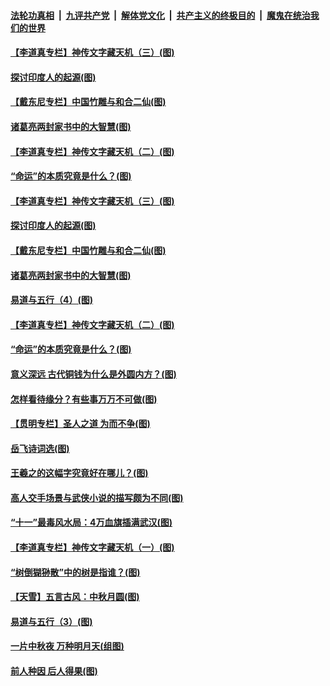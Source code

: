 

####  [法轮功真相](../../../../basic/blob/master/README.md?t=10090831) &nbsp;|&nbsp; [九评共产党](../../../../9ping.md/blob/master/README.md?t=10090831) &nbsp;|&nbsp; [解体党文化](../../../../jtdwh.md/blob/master/README.md?t=10090831)  &nbsp;|&nbsp; [共产主义的终极目的](../../../../gczydzjmd.md/blob/master/README.md?t=10090831) &nbsp;|&nbsp; [魔鬼在统治我们的世界](../../../../mgztzwmdsj.md/blob/master/README.md?t=10090831) 

#### [【李道真专栏】神传文字藏天机（三）(图)](../pages/p7/948168.md?t=10090831) 

#### [探讨印度人的起源(图)](../pages/p7/948466.md?t=10090831) 

#### [【戴东尼专栏】中国竹雕与和合二仙(图)](../pages/p7/942487.md?t=10090831) 

#### [诸葛亮两封家书中的大智慧(图)](../pages/p7/948381.md?t=10090831) 

#### [【李道真专栏】神传文字藏天机（二）(图)](../pages/p7/948165.md?t=10090831) 

#### [“命运”的本质究竟是什么？(图)](../pages/p7/948374.md?t=10090831) 

#### [【李道真专栏】神传文字藏天机（三）(图)](../pages/p7/948168.md?t=10090831) 

#### [探讨印度人的起源(图)](../pages/p7/948466.md?t=10090831) 

#### [【戴东尼专栏】中国竹雕与和合二仙(图)](../pages/p7/942487.md?t=10090831) 

#### [诸葛亮两封家书中的大智慧(图)](../pages/p7/948381.md?t=10090831) 

#### [易道与五行（4）(图)](../pages/p7/948370.md?t=10090831) 

#### [【李道真专栏】神传文字藏天机（二）(图)](../pages/p7/948165.md?t=10090831) 

#### [“命运”的本质究竟是什么？(图)](../pages/p7/948374.md?t=10090831) 

#### [意义深远 古代铜钱为什么是外圆内方？(图)](../pages/p7/948341.md?t=10090831) 

#### [怎样看待缘分？有些事万万不可做(图)](../pages/p7/948326.md?t=10090831) 

#### [【贯明专栏】圣人之道 为而不争(图)](../pages/p7/947873.md?t=10090831) 

#### [岳飞诗词选(图)](../pages/p7/948131.md?t=10090831) 

#### [王羲之的这幅字究竟好在哪儿？(图)](../pages/p7/948269.md?t=10090831) 

#### [高人交手场景与武侠小说的描写颇为不同(图)](../pages/p7/948092.md?t=10090831) 

#### [“十一”最毒风水局：4万血旗插满武汉(图)](../pages/p7/948181.md?t=10090831) 

#### [【李道真专栏】神传文字藏天机（一）(图)](../pages/p7/947879.md?t=10090831) 

#### [“树倒猢狲散”中的树是指谁？(图)](../pages/p7/948015.md?t=10090831) 

#### [【天雪】五言古风：中秋月圆(图)](../pages/p7/948163.md?t=10090831) 

#### [易道与五行（3）(图)](../pages/p7/947856.md?t=10090831) 

#### [一片中秋夜 万种明月天(组图)](../pages/p7/947294.md?t=10090831) 

#### [前人种因 后人得果(图)](../pages/p7/948022.md?t=10090831) 

